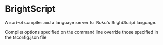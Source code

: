 # BrightScript

A sort-of compiler and a language server for Roku's BrightScript language. 


Compiler options specified on the command line override those specified in the tsconfig.json file.

